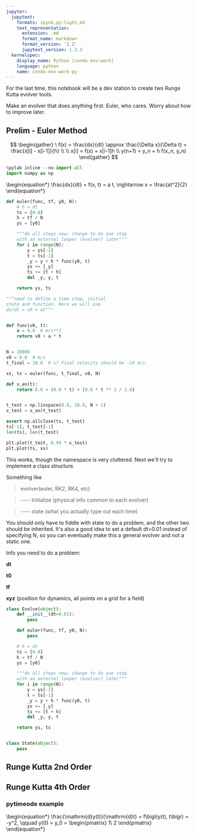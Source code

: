 ```yaml
---
jupyter:
  jupytext:
    formats: ipynb,py:light,md
    text_representation:
      extension: .md
      format_name: markdown
      format_version: '1.2'
      jupytext_version: 1.3.3
  kernelspec:
    display_name: Python [conda env:work]
    language: python
    name: conda-env-work-py
---
```


For the last time, this notebook will be a dev station to create two Runge Kutta evolver tools.

Make an evolver that does anything first. Euler, who cares. Worry about how to improve later.


## Prelim - Euler Method


$$
\begin{gather} \
f(x) = \frac{dx}{dt} \approx \frac{\Delta x}{\Delta t} = \frac{x[i] - x[i-1]}{h} \\ \\
x[i] = f(x) + x[i-1]h \\
y(n+1) = y_n + h f(x_n, y_n)
\end{gather}
$$

```python
%pylab inline --no-import-all
import numpy as np
```


\begin{equation*}
\frac{dx}{dt} = f(x, t) = a t,
\rightarrow x = \frac{at^2}{2}
\end{equation*}


```python
def euler(func, tf, y0, N):
    # h = dt
    ts = [0.0]
    h = tf / N
    ys = [y0]

    """do all steps now; change to do one step
    with an external looper (evolver) later"""
    for i in range(N):
        y = ys[-1]
        t = ts[-1]
        _y = y + h * func(y0, t)
        ys += [_y]
        ts += [t + h]
        del _y, y, t

    return ys, ts
```

```python
"""need to define a time step, initial
state and function. Here we will use
dx/dt = v0 + at"""


def func(v0, t):
    a = 9.8  # m/s**2
    return v0 + a * t


N = 10000
v0 = 0.0  # m/s
t_final = 10.0  # s? Final velocity should be ~10 m/s.
```

```python
xs, ts = euler(func, t_final, v0, N)
```

```python
def x_an(t):
    return 0.0 + (0.0 * t) + (9.8 * t ** 2 / 2.0)


t_test = np.linspace(0.0, 10.0, N + 1)
x_test = x_an(t_test)

assert np.allclose(ts, t_test)
ts[-1], t_test[-1]
len(ts), len(t_test)
```

```python
plt.plot(t_test, 0.99 * x_test)
plt.plot(ts, xs)
```

<!-- #region -->
This works, though the namespace is very cluttered. Next we'll try to implement a class structure.

Something like

> evolver(euler, RK2, RK4, etc)

> ---- Initialize (physical info common to each evolver)


> ---- state (what you actually type out each time)

You should only have to fiddle with state to do a problem, and the other two should be inherited. It's also a good idea to set a default dt=0.01 instead of specifying N, so you can eventually make this a general evolver and not a static one.

Info you need to do a problem:

**dt**

**t0**

**tf**

**xyz** (position for dynamics, all points on a grid for a field)
<!-- #endregion -->

```python
class Evolve(object):
    def __init__(dt=0.01):
        pass

    def euler(func, tf, y0, N):
        pass

    # h = dt
    ts = [0.0]
    h = tf / N
    ys = [y0]

    """do all steps now; change to do one step
    with an external looper (evolver) later"""
    for i in range(N):
        y = ys[-1]
        t = ts[-1]
        _y = y + h * func(y0, t)
        ys += [_y]
        ts += [t + h]
        del _y, y, t

    return ys, ts


class State(object):
    pass
```


## Runge Kutta 2nd Order



## Runge Kutta 4th Order



### pytimeode example
\begin{equation*} \frac{\mathrm{d}y(t)}{\mathrm{d}t} = f\bigl(y(t), t\bigr) = -y^2, \qquad y(0) = y_0 = \begin{pmatrix} 1\\ 2 \end{pmatrix} \end{equation*}

